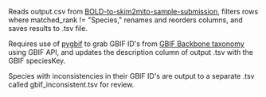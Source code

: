Reads output.csv from [BOLD-to-skim2mito-sample-submission](https://github.com/SchistoDan/BOLD-to-skim2mito-sample-submission?tab=readme-ov-file#2_sample2taxidpy), filters rows where matched_rank != "Species," renames and reorders columns, and saves results to .tsv file.

Requires use of [pygbif](https://github.com/gbif/pygbif) to grab GBIF ID's from [GBIF Backbone taxonomy](https://www.gbif.org/dataset/d7dddbf4-2cf0-4f39-9b2a-bb099caae36c) using GBIF API, and updates the description column of output .tsv with the GBIF speciesKey.

Species with inconsistencies in their GBIF ID's are output to a separate .tsv called gbif_inconsistent.tsv for review.


